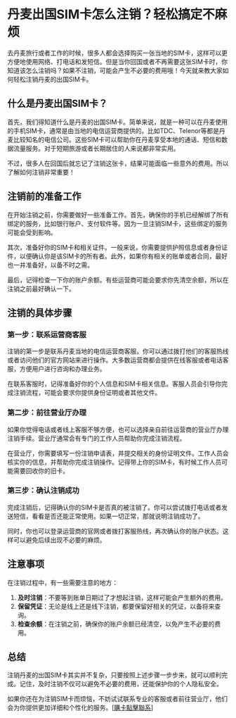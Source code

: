 # 丹麦出国SIM卡怎么注销？轻松搞定不麻烦

去丹麦旅行或者工作的时候，很多人都会选择购买一张当地的SIM卡，这样可以更方便地使用网络、打电话和发短信。但是当你回国或者不再需要这张SIM卡时，你知道该怎么注销吗？如果不注销，可能会产生不必要的费用哦！今天就来教大家如何轻松注销丹麦的出国SIM卡。

## 什么是丹麦出国SIM卡？

首先，我们得知道什么是丹麦的出国SIM卡。简单来说，就是一种可以在丹麦使用的手机SIM卡，通常是由当地的电信运营商提供的。比如TDC、Telenor等都是丹麦比较知名的电信公司。这些SIM卡可以帮助你在丹麦享受本地的通话、短信和数据流量服务。对于短期旅游或者长期居住的人来说都非常实用。

不过，很多人在回国后就忘记了注销这张卡，结果可能面临一些意外的费用。所以了解如何注销非常重要！

## 注销前的准备工作

在开始注销之前，你需要做好一些准备工作。首先，确保你的手机已经解绑了所有绑定的服务，比如银行账户、支付软件等。因为一旦注销SIM卡，这些绑定的服务可能会受到影响。

其次，准备好你的SIM卡和相关证件。一般来说，你需要提供护照信息或者身份证件，以便确认你是该SIM卡的所有者。此外，如果你有相关的账单或者合同，最好也一并准备好，以备不时之需。

最后，记得检查一下你的账户余额。有些运营商可能会要求你先清空余额，所以在注销之前最好确认一下。

## 注销的具体步骤

### 第一步：联系运营商客服

注销的第一步是联系丹麦当地的电信运营商客服。你可以通过拨打他们的客服热线或者访问他们的官方网站来进行操作。大多数运营商都会提供在线客服或者电话客服，方便用户进行咨询和办理业务。

在联系客服时，记得准备好你的个人信息和SIM卡相关信息。客服人员会引导你完成注销流程，可能会要求你提供身份证明或者其他文件。

### 第二步：前往营业厅办理

如果你觉得电话或者线上客服不够方便，也可以选择亲自前往运营商的营业厅办理注销手续。营业厅通常会有专门的工作人员帮助你完成注销流程。

在营业厅，你需要填写一份注销申请表，并提交相关的身份证明文件。工作人员会核实你的信息，并帮助你完成注销操作。记得带上你的SIM卡，有时候工作人员可能需要回收你的旧卡。

### 第三步：确认注销成功

完成注销后，记得确认你的SIM卡是否真的被注销了。你可以尝试拨打电话或者发送短信，看看是否还能正常使用。如果一切正常，那就说明注销成功了。

同时，你也可以登录运营商的官网或者拨打客服热线，再次确认你的账户状态。这样可以避免后续出现不必要的麻烦。

## 注意事项

在注销过程中，有一些需要注意的地方：

1. **及时注销**：不要等到账单日期过了才想起注销，这样可能会产生额外的费用。
2. **保留凭证**：无论是线上还是线下注销，都要保留好相关的凭证，以备将来查询。
3. **检查余额**：在注销之前，确保你的账户余额已经清空，以免产生不必要的费用。

## 总结

注销丹麦的出国SIM卡其实并不复杂，只要按照上述步骤一步步来，就可以顺利完成。记住，及时注销不仅可以避免不必要的费用，还能保护你的个人隐私安全。

如果你还在为注销SIM卡而烦恼，不妨试试联系专业的客服或者前往营业厅，他们会为你提供更加详细和个性化的服务。[[購卡點擊聯系](https://t.me/s/esim1088)]